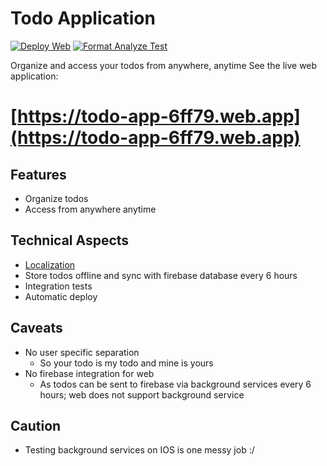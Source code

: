 # Todo Application
[![Deploy Web](https://github.com/aap01/todo-app/actions/workflows/firebase-hosting-merge.yml/badge.svg)](https://github.com/aap01/todo-app/actions/workflows/firebase-hosting-merge.yml)
[![Format Analyze Test](https://github.com/aap01/todo-app/actions/workflows/format-analyze-test.yml/badge.svg)](https://github.com/aap01/todo-app/actions/workflows/format-analyze-test.yml)

Organize and access your todos from anywhere, anytime
See the live web application:
# [https://todo-app-6ff79.web.app](https://todo-app-6ff79.web.app)

## Features
- Organize todos
- Access from anywhere anytime

## Technical Aspects
- [Localization](https://docs.flutter.dev/ui/accessibility-and-internationalization/internationalization)
- Store todos offline and sync with firebase database every 6 hours
- Integration tests 
- Automatic deploy


## Caveats
- No user specific separation
    - So your todo is my todo and mine is yours
- No firebase integration for web
    - As todos can be sent to firebase via background services every 6 hours; web does not support background service

## Caution
- Testing background services on IOS is one messy job :/

